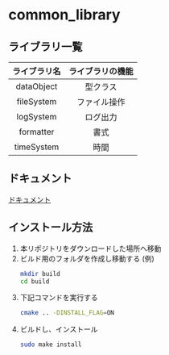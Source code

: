 # common_library

## ライブラリ一覧
|ライブラリ名|ライブラリの機能|
|:-:|:-:|
| dataObject | 型クラス |
| fileSystem | ファイル操作 |
| logSystem  | ログ出力 |
| formatter  | 書式 |
| timeSystem | 時間 |

## ドキュメント
[ドキュメント](https://shuheieasy.github.io/common_library/)

## インストール方法
1. 本リポジトリをダウンロードした場所へ移動
2. ビルド用のフォルダを作成し移動する
    (例)
    ```bash
    mkdir build
    cd build
    ```
3. 下記コマンドを実行する
    ```bash
    cmake .. -DINSTALL_FLAG=ON
    ```
4. ビルドし、インストール
    ```bash
    sudo make install
    ```
